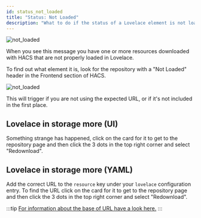 ```yaml
---
id: status_not_loaded
title: "Status: Not Loaded"
description: "What to do if the status of a Lovelace element is not loaded"
---
```


![not_loaded](/img/not_loaded_entry.png)

When you see this message you have one or more resources downloaded with HACS that are not properly loaded in Lovelace.

To find out what element it is, look for the repository with a "Not Loaded" header in the Frontend section of HACS.

![not_loaded](/img/not_loaded_section.png)

This will trigger if you are not using the expected URL, or if it's not included in the first place.

## Lovelace in storage more (UI)

Something strange has happened, click on the card for it to get to the repository page and then click the 3 dots in the top right corner and select "Redownload".

## Lovelace in storage more (YAML)

Add the correct URL to the `resource` key under your `lovelace` configuration entry.
To find the URL click on the card for it to get to the repository page and then click the 3 dots in the top right corner and select "Redownload".

:::tip
[For information about the base of URL have a look here.](/docs/categories/plugins#special-notes-about-downloaded-lovelace-plugins)
:::
